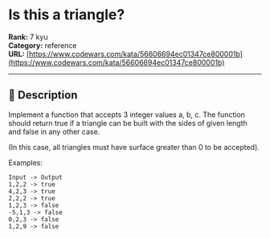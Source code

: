 # Is this a triangle?

**Rank:** 7 kyu  
**Category:** reference  
**URL:** [https://www.codewars.com/kata/56606694ec01347ce800001b](https://www.codewars.com/kata/56606694ec01347ce800001b)

---

## 📝 Description

Implement a function that accepts 3 integer values a, b, c. The function should return true if a triangle can be built with the sides of given length and false in any other case.

(In this case, all triangles must have surface greater than 0 to be accepted).

Examples:
```
Input -> Output
1,2,2 -> true
4,2,3 -> true
2,2,2 -> true
1,2,3 -> false
-5,1,3 -> false
0,2,3 -> false
1,2,9 -> false 
```
